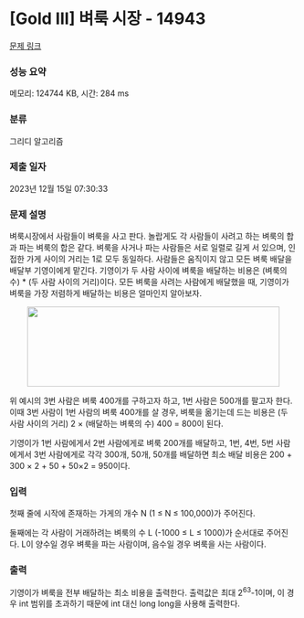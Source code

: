 # [Gold III] 벼룩 시장 - 14943 

[문제 링크](https://www.acmicpc.net/problem/14943) 

### 성능 요약

메모리: 124744 KB, 시간: 284 ms

### 분류

그리디 알고리즘

### 제출 일자

2023년 12월 15일 07:30:33

### 문제 설명

<p>벼룩시장에서 사람들이 벼룩을 사고 판다. 놀랍게도 각 사람들이 사려고 하는 벼룩의 합과 파는 벼룩의 합은 같다. 벼룩을 사거나 파는 사람들은 서로 일렬로 길게 서 있으며, 인접한 가게 사이의 거리는 1로 모두 동일하다. 사람들은 움직이지 않고 모든 벼룩 배달을 배달부 기영이에게 맡긴다. 기영이가 두 사람 사이에 벼룩을 배달하는 비용은 (벼룩의 수) * (두 사람 사이의 거리)이다. 모든 벼룩을 사려는 사람에게 배달했을 때, 기영이가 벼룩을 가장 저렴하게 배달하는 비용은 얼마인지 알아보자.</p>

<p style="text-align:center"><img alt="" src="https://onlinejudgeimages.s3-ap-northeast-1.amazonaws.com/problem/14943/1.png" style="height:140px; width:442px"></p>

<p>위 예시의 3번 사람은 벼룩 400개를 구하고자 하고, 1번 사람은 500개를 팔고자 한다. 이때 3번 사람이 1번 사람의 벼룩 400개를 살 경우, 벼룩을 옮기는데 드는 비용은 (두 사람 사이의 거리) 2 × (배달하는 벼룩의 수) 400 = 800이 된다.</p>

<p>기영이가 1번 사람에게서 2번 사람에게로 벼룩 200개를 배달하고, 1번, 4번, 5번 사람에게서 3번 사람에게로 각각 300개, 50개, 50개를 배달하면 최소 배달 비용은 200 + 300 × 2 + 50 + 50×2 = 950이다.</p>

### 입력 

 <p>첫째 줄에 시작에 존재하는 가게의 개수 N (1 ≤ N ≤ 100,000)가 주어진다.</p>

<p>둘째에는 각 사람이 거래하려는 벼룩의 수 L (-1000 ≤ L ≤ 1000)가 순서대로 주어진다. L이 양수일 경우 벼룩을 파는 사람이며, 음수일 경우 벼룩을 사는 사람이다.</p>

### 출력 

 <p>기영이가 벼룩을 전부 배달하는 최소 비용을 출력한다. 출력값은 최대 2<sup>63</sup>-1이며, 이 경우 int 범위를 초과하기 때문에 int 대신 long long을 사용해 출력한다.</p>

